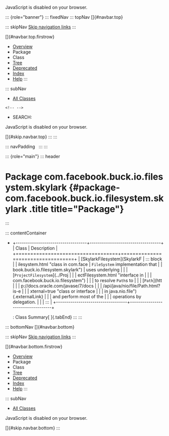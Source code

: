 <div>

JavaScript is disabled on your browser.

</div>

::: {role="banner"}
::: fixedNav
::: topNav
[]{#navbar.top}

::: skipNav
[Skip navigation links](#skip.navbar.top "Skip navigation links")
:::

[]{#navbar.top.firstrow}

-   [Overview](../../../../../../index.html)
-   Package
-   Class
-   [Tree](package-tree.html)
-   [Deprecated](../../../../../../deprecated-list.html)
-   [Index](../../../../../../index-all.html)
-   [Help](../../../../../../help-doc.html)
:::

::: subNav
-   [All Classes](../../../../../../allclasses.html)

```{=html}
<!-- -->
```
-   SEARCH:

<div>

<div>

JavaScript is disabled on your browser.

</div>

</div>

[]{#skip.navbar.top}
:::
:::

::: navPadding
 
:::
:::

::: {role="main"}
::: header
# Package com.facebook.buck.io.filesystem.skylark {#package-com.facebook.buck.io.filesystem.skylark .title title="Package"}
:::

::: contentContainer
-   +-----------------------------------+-----------------------------------+
    | Class                             | Description                       |
    +===================================+===================================+
    | [SkylarkFilesystem](SkylarkF      | ::: block                         |
    | ilesystem.html "class in com.face | `FileSystem` implementation that  |
    | book.buck.io.filesystem.skylark") | uses underlying                   |
    |                                   | [`ProjectFilesystem`](../Proj     |
    |                                   | ectFilesystem.html "interface in  |
    |                                   | com.facebook.buck.io.filesystem") |
    |                                   | to resolve `Path`s to             |
    |                                   | [`Path`](htt                      |
    |                                   | p://docs.oracle.com/javase/7/docs |
    |                                   | /api/java/nio/file/Path.html?is-e |
    |                                   | xternal=true "class or interface  |
    |                                   | in java.nio.file"){.externalLink} |
    |                                   | and perform most of the           |
    |                                   | operations by delegation.         |
    |                                   | :::                               |
    +-----------------------------------+-----------------------------------+

    : Class Summary[ ]{.tabEnd}
:::
:::

::: bottomNav
[]{#navbar.bottom}

::: skipNav
[Skip navigation links](#skip.navbar.bottom "Skip navigation links")
:::

[]{#navbar.bottom.firstrow}

-   [Overview](../../../../../../index.html)
-   Package
-   Class
-   [Tree](package-tree.html)
-   [Deprecated](../../../../../../deprecated-list.html)
-   [Index](../../../../../../index-all.html)
-   [Help](../../../../../../help-doc.html)
:::

::: subNav
-   [All Classes](../../../../../../allclasses.html)

<div>

<div>

JavaScript is disabled on your browser.

</div>

</div>

[]{#skip.navbar.bottom}
:::
